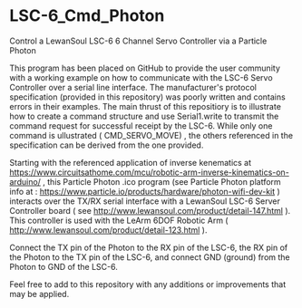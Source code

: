 # LSC-6_Cmd_Photon

Control a LewanSoul LSC-6 6 Channel Servo Controller via a Particle Photon

This program has been placed on GitHub to provide the user community with a working example on how to communicate with the LSC-6 Servo Controller over a serial line interface. The manufacturer's protocol specification (provided in this repository)  was poorly written and contains errors in their examples. The main thrust of this repositiory is to illustrate how to create a command structure and use Serial1.write to transmit the command request for successful receipt by the LSC-6. While only one command is ullustrated ( CMD_SERVO_MOVE) , the others referenced in the specification can be derived from the one provided.

Starting with the referenced application of inverse kenematics at https://www.circuitsathome.com/mcu/robotic-arm-inverse-kinematics-on-arduino/  , this Particle Photon .ico program (see Particle Photon platform info at : https://www.particle.io/products/hardware/photon-wifi-dev-kit ) interacts over the TX/RX serial interface with a LewanSoul LSC-6 Server Controller board ( see http://www.lewansoul.com/product/detail-147.html ). This controller is used with the LeArm 6DOF Robotic Arm ( http://www.lewansoul.com/product/detail-123.html ).

Connect the TX pin  of the Photon to the RX pin of the LSC-6, the RX pin of the Photon to the TX pin of the LSC-6, and connect GND (ground) from the Photon to GND of the LSC-6.

Feel free to add to this repository with any additions or improvements that may be applied.
